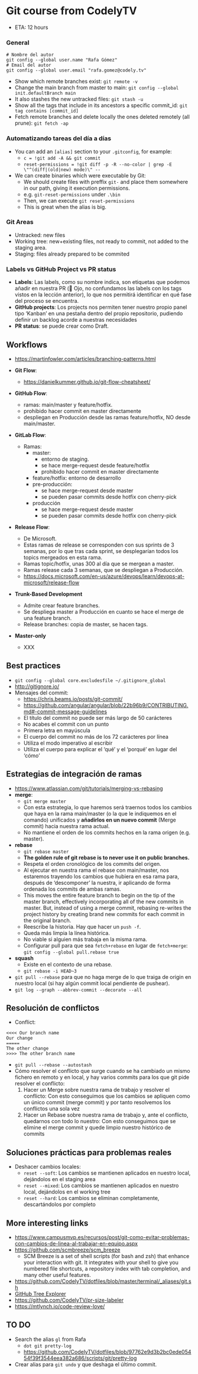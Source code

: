 # Git course from CodelyTV

- ETA: 12 hours

### General

```
# Nombre del autor
git config --global user.name "Rafa Gómez"
# Email del autor
git config --global user.email "rafa.gomez@codely.tv"
```

- Show which remote branches exist: `git remote -v`
- Change the main branch from master to main: `git config --global init.defaultBranch main`
- It also stashes the new untracked files: `git stash -u`
- Show all the tags that include in its ancestors a specific commit_id: `git tag contains [commit_id]`
- Fetch remote branches and delete locally the ones deleted remotely (all prune): `git fetch -ap`

### Automatizando tareas del día a días

- You can add an `[alias]` section to your `.gitconfig`, for example:
  - `c = !git add -A && git commit`
  - `reset-permissions = !git diff -p -R --no-color | grep -E \"^(diff|(old|new) mode)\" --`
- We can create binaries which were executable by Git:
  - We should create files with preffix `git-` and place them somewhere in our path, giving it execution permissions.
  - e.g. `git-reset-permissions` under `.\bin`
  - Then, we can execute `git reset-permissions`
  - This is great when the alias is big.

### Git Areas

- Untracked: new files
- Working tree: new+existing files, not ready to commit, not added to the staging area.
- Staging: files already prepared to be commited

### Labels vs GitHub Project vs PR status

- **Labels**: Las labels, como su nombre indica, son etiquetas que podemos añadir en nuestra PR (👀 Ojo, no confundamos las labels con los tags vistos en la lección anterior), lo que nos permitirá identificar en qué fase del proceso se encuentra.
- **GitHub projects**: Los projects nos permiten tener nuestro propio panel tipo ‘Kanban’ en una pestaña dentro del propio repositorio, pudiendo definir un backlog acorde a nuestras necesidades
- **PR status**: se puede crear como Draft.

## Workflows

- https://martinfowler.com/articles/branching-patterns.html
- **Git Flow**:
  - https://danielkummer.github.io/git-flow-cheatsheet/
- **GitHub Flow**:
  - ramas: main/master y feature/hotfix.
  - prohibido hacer commit en master directamente
  - despliegan en Producción desde las ramas feature/hotfix, NO desde main/master.
- **GitLab Flow**:
  - Ramas:
    - master:
      - entorno de staging.
      - se hace merge-request desde feature/hotfix
      - prohibido hacer commit en master directamente
    - feature/hotfix: entorno de desarrollo
    - pre-producción:
      - se hace merge-request desde master
      - se pueden pasar commits desde hotfix con cherry-pick
    - producción
      - se hace merge-request desde master
      - se pueden pasar commits desde hotfix con cherry-pick
- **Release Flow**:

  - De Microsoft.
  - Estas ramas de release se corresponden con sus sprints de 3 semanas, por lo que tras cada sprint, se desplegarían todos los topics mergeados en esta rama.
  - Ramas topic/hotfix, unas 300 al día que se mergean a master.
  - Ramas release cada 3 semanas, que se despliegan a Producción.
  - https://docs.microsoft.com/en-us/azure/devops/learn/devops-at-microsoft/release-flow

- **Trunk-Based Development**
  - Admite crear feature branches.
  - Se despliega master a Producción en cuanto se hace el merge de una feature branch.
  - Release branches: copia de master, se hacen tags.
- **Master-only**
  - XXX

## Best practices

- `git config --global core.excludesfile ~/.gitignore_global`
- http://gitignore.io/
- Mensajes del commit:
  - https://chris.beams.io/posts/git-commit/
  - https://github.com/angular/angular/blob/22b96b9/CONTRIBUTING.md#-commit-message-guidelines
  - El título del commit no puede ser más largo de 50 carácteres
  - No acabes el commit con un punto
  - Primera letra en mayúscula
  - El cuerpo del commit no más de los 72 carácteres por línea
  - Utiliza el modo imperativo al escribir
  - Utiliza el cuerpo para explicar el ‘qué’ y el ‘porqué’ en lugar del ‘cómo’

## Estrategias de integración de ramas

- https://www.atlassian.com/git/tutorials/merging-vs-rebasing
- **merge**:
  - `git merge master`
  - Con esta estrategia, lo que haremos será traernos todos los cambios que haya en la rama main/master (o la que le indiquemos en el comando) unificados y **añadirlos en un nuevo commit** (Merge commit) hacia nuestra rama actual.
  - No mantiene el orden de los commits hechos en la rama origen (e.g. master).
- **rebase**
  - `git rebase master`
  - **The golden rule of git rebase is to never use it on public branches.**
  - Respeta el orden cronológico de los commits del origen.
  - Al ejecutar en nuestra rama el rebase con main/master, nos estaremos trayendo los cambios que hubiera en esa rama para, después de ‘descomponer’ la nuestra, ir aplicando de forma ordenada los commits de ambas ramas.
  - This moves the entire feature branch to begin on the tip of the master branch, effectively incorporating all of the new commits in master. But, instead of using a merge commit, rebasing re-writes the project history by creating brand new commits for each commit in the original branch.
  - Reescribe la historia. Hay que hacer un `push -f`.
  - Queda más limpia la línea histórica.
  - No viable si alguien más trabaja en la misma rama.
  - Configurar pull para que sea `fetch+rebase` en lugar de `fetch+merge`: `git config --global pull.rebase true`
- **squash**
  - Existe en el contexto de una rebase.
  - `git rebase -i HEAD~3`
- `git pull --rebase` para que no haga merge de lo que traiga de origin en nuestro local (si hay algún commit local pendiente de pushear).
- `git log --graph --abbrev-commit --decorate --all`

## Resolución de conflictos

- Conflict:

```
<<<< Our branch name
Our change
=====
The other change
>>>> The other branch name
```

- `git pull --rebase --autostash`
- Cómo resolver el conflicto que surge cuando se ha cambiado un mismo fichero en remoto y en local, y hay varios commits para los que git pide resolver el conflicto:
  1. Hacer un Merge sobre nuestra rama de trabajo y resolver el conflicto: Con esto conseguimos que los cambios se apliquen como un único commit (merge commit) y por tanto resolvemos los conflictos una sola vez
  2. Hacer un Rebase sobre nuestra rama de trabajo y, ante el conflicto, quedarnos con todo lo nuestro: Con esto conseguimos que se elimine el merge commit y quede limpio nuestro histórico de commits

## Soluciones prácticas para problemas reales

- Deshacer cambios locales:
  - `reset --soft`: Los cambios se mantienen aplicados en nuestro local, dejándolos en el staging area
  - `reset --mixed`: Los cambios se mantienen aplicados en nuestro local, dejándolos en el working tree
  - `reset --hard`: Los cambios se eliminan completamente, descartándolos por completo

## More interesting links

- https://www.campusmvp.es/recursos/post/git-como-evitar-problemas-con-cambios-de-linea-al-trabajar-en-equipo.aspx
- https://github.com/scmbreeze/scm_breeze
  - SCM Breeze is a set of shell scripts (for bash and zsh) that enhance your interaction with git. It integrates with your shell to give you numbered file shortcuts, a repository index with tab completion, and many other useful features.
- https://github.com/CodelyTV/dotfiles/blob/master/terminal/_aliases/git.sh
- [GitHub Tree Explorer](https://chrome.google.com/webstore/detail/tree-explorer-for-github/caffoilocbbhnkdlpdcfanpbeholjdii)
- https://github.com/CodelyTV/pr-size-labeler
- https://mtlynch.io/code-review-love/

## TO DO

- Search the alias `gl` from Rafa
  - `dot git pretty-log`
  - https://github.com/CodelyTV/dotfiles/blob/97762e9d3b2bc0ede05454f39f3544eea382a686/scripts/git/pretty-log
- Crear alias para `git undo` y que deshaga el último commit.
